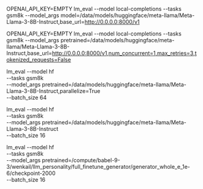 <!-- lm_eval --model local-completions --tasks gsm8k --model_args model=meta-llama/Meta-Llama-3-8B-Instruct,tokenizer_backend=huggingface,base_url=http://0.0.0.0:8000/v1,num_concurrent=1,max_retries=3,tokenized_requests=False -->
<!-- --model_args model=meta-llama/Meta-Llama-3-8B-Instruct -->
OPENAI_API_KEY=EMPTY lm_eval --model local-completions --tasks gsm8k --model_args model=/data/models/huggingface/meta-llama/Meta-Llama-3-8B-Instruct,base_url=http://0.0.0.0:8000/v1

OPENAI_API_KEY=EMPTY lm_eval --model local-completions --tasks gsm8k --model_args pretrained=/data/models/huggingface/meta-llama/Meta-Llama-3-8B-Instruct,base_url=http://0.0.0.0:8000/v1,num_concurrent=1,max_retries=3,tokenized_requests=False

lm_eval --model hf \
    --tasks gsm8k \
    --model_args pretrained=/data/models/huggingface/meta-llama/Meta-Llama-3-8B-Instruct,parallelize=True \
    --batch_size 64


lm_eval --model hf \
    --tasks gsm8k \
    --model_args pretrained=/data/models/huggingface/meta-llama/Meta-Llama-3-8B-Instruct \
    --batch_size 16

lm_eval --model hf \
    --tasks gsm8k \
    --model_args pretrained=/compute/babel-9-3/wenkail/llm_personality/full_finetune_generator/generator_whole_e_1e-6/checkpoint-2000 \
    --batch_size 16